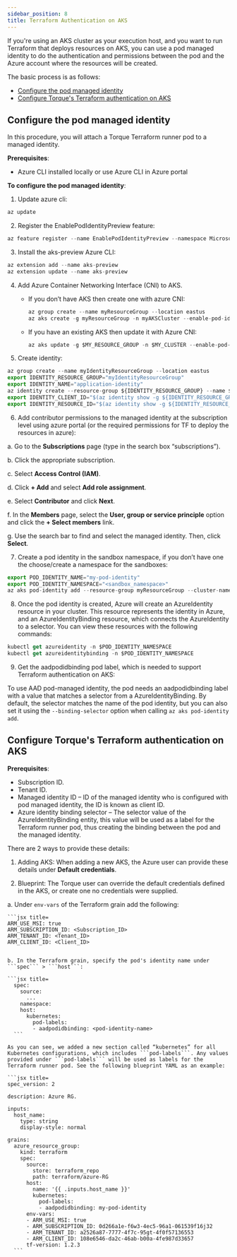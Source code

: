 ```yaml
---
sidebar_position: 8
title: Terraform Authentication on AKS
---
```


If you're using an AKS cluster as your execution host, and you want to run Terraform that deploys resources on AKS, you can use a  pod managed identity to do the authentication and permissions between the pod and the Azure account where the resources will be created.

The basic process is as follows:
* [Configure the pod managed identity](#configure-the-pod-managed-identity)
* [Configure Torque's Terraform authentication on AKS](#configure-torques-terraform-authentication-on-aks)

## Configure the pod managed identity
In this procedure, you will attach a Torque Terraform runner pod to a managed identity.

__Prerequisites__:
* Azure CLI installed locally or use Azure CLI in Azure portal


__To configure the pod managed identity__:

1. Update azure cli:
  ```jsx title=
  az update
  ```

2.	Register the EnablePodIdentityPreview feature: 
  ```jsx title=
  az feature register --name EnablePodIdentityPreview --namespace Microsoft.ContainerService
  ```

3.	Install the aks-preview Azure CLI:
  ```jsx title=
  az extension add --name aks-preview
  az extension update --name aks-preview
  ```

4.	Add Azure Container Networking Interface (CNI) to AKS.
  
    * If you don’t have AKS then create one with azure CNI:

      ```jsx title=
      az group create --name myResourceGroup --location eastus
      az aks create -g myResourceGroup -n myAKSCluster --enable-pod-identity --network-plugin azure
      ```

     * If you have an existing AKS then update it with Azure CNI:
       ```jsx title=
       az aks update -g $MY_RESOURCE_GROUP -n $MY_CLUSTER --enable-pod-identity
       ```

5.	Create identity:
  ```jsx title=
  az group create --name myIdentityResourceGroup --location eastus
  export IDENTITY_RESOURCE_GROUP="myIdentityResourceGroup"
  export IDENTITY_NAME="application-identity"
  az identity create --resource-group ${IDENTITY_RESOURCE_GROUP} --name ${IDENTITY_NAME}
  export IDENTITY_CLIENT_ID="$(az identity show -g ${IDENTITY_RESOURCE_GROUP} -n ${IDENTITY_NAME} --query clientId -otsv)"
  export IDENTITY_RESOURCE_ID="$(az identity show -g ${IDENTITY_RESOURCE_GROUP} -n ${IDENTITY_NAME} --query id -otsv)"
  ```

6.	Add contributor permissions to the managed identity at the subscription level using azure portal (or the required permissions for TF to deploy the resources in azure):

  a. Go to the __Subscriptions__ page (type in the search box “subscriptions”).

  b. Click the appropriate subscription.

  c. Select __Access Control (IAM)__.

  d. Click __+ Add__ and select __Add role assignment__.

  e. Select __Contributor__ and click __Next__.

  f. In the __Members__ page, select the __User, group or service principle__ option and click the __+ Select members__ link.

  g. Use the search bar to find and select the managed identity. Then, click __Select__.

7.	Create a pod identity in the sandbox namespace, if you don’t have one the choose/create a namespace for the sandboxes:
  ```jsx title=
  export POD_IDENTITY_NAME="my-pod-identity"
  export POD_IDENTITY_NAMESPACE="<sandbox_namespace>"
  az aks pod-identity add --resource-group myResourceGroup --cluster-name myAKSCluster --namespace ${POD_IDENTITY_NAMESPACE}  --name ${POD_IDENTITY_NAME} --identity-resource-id ${IDENTITY_RESOURCE_ID}
  ```

8.	Once the pod identity is created, Azure will create an AzureIdentity resource in your cluster. This resource represents the identity in Azure, and an AzureIdentityBinding resource, which connects the AzureIdentity to a selector. You can view these resources with the following commands:
  ```jsx title=
  kubectl get azureidentity -n $POD_IDENTITY_NAMESPACE
  kubectl get azureidentitybinding -n $POD_IDENTITY_NAMESPACE
  ```

9.	Get the aadpodidbinding pod label, which is needed to support Terraform authentication on AKS: 

  To use AAD pod-managed identity, the pod needs an aadpodidbinding label with a value that matches a selector from a AzureIdentityBinding. By default, the selector matches the name of the pod identity, but you can also set it using the ```--binding-selector``` option when calling ```az aks pod-identity add```.

## Configure Torque's Terraform authentication on AKS

__Prerequisites__:
* Subscription ID.
* Tenant ID.
* Managed identity ID – ID of the managed identity who is configured with pod managed identity, the ID is known as client ID.
* Azure identity binding selector – The selector value of the AzureIdentityBinding entity, this value will be used as a label for the Terraform runner pod, thus creating the binding between the pod and the managed identity.

There are 2 ways to provide these details:
1.	Adding AKS: When adding a new AKS, the Azure user can provide these details under __Default credentials__.

2.	Blueprint: The Torque user can override the default credentials defined in the AKS, or create one no credentials were supplied.

  a. Under ```env-vars``` of the Terraform grain add the following:

    ```jsx title=
    ARM_USE_MSI: true
    ARM_SUBSCRIPTION_ID: <Subscription_ID>
    ARM_TENANT_ID: <Tenant_ID>
    ARM_CLIENT_ID: <Client_ID>
  ```

  b. In the Terraform grain, specify the pod's identity name under ```spec``` > ```host```:

  ```jsx title=
    spec:
      source:
        ...
      namespace:
      host:
        kubernetes:
          pod-labels:
          - aadpodidbinding: <pod-identity-name>
    ```

  As you can see, we added a new section called “kubernetes” for all Kubernetes configurations, which includes ```pod-labels```. Any values provided under ```pod-labels``` will be used as labels for the Terraform runner pod. See the following blueprint YAML as an example:

 ```jsx title=
  spec_version: 2

  description: Azure RG.

  inputs:
    host_name:
      type: string
      display-style: normal

  grains:
    azure_resource_group:
      kind: terraform
      spec:
        source:
          store: terraform_repo
          path: terraform/azure-RG
        host:
          name: '{{ .inputs.host_name }}'
          kubernetes:
            pod-labels:
            - aadpodidbinding: my-pod-identity
        env-vars: 
        - ARM_USE_MSI: true
        - ARM_SUBSCRIPTION_ID: 0d266a1e-f6w3-4ec5-96a1-061539f16j32
        - ARM_TENANT_ID: a2526a87-7777-4f7c-95gt-4f0f57136553
        - ARM_CLIENT_ID: 108e6546-da2c-46ab-b00a-4fe987d33657
        tf-version: 1.2.3
    ```